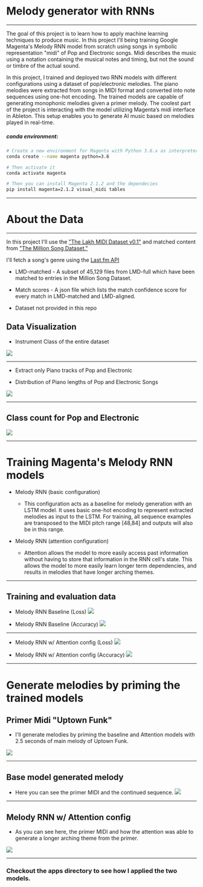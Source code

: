 # Melody generator with RNNs 
<hr>

The goal of this project is to learn how to apply machine learning techniques to produce music. In this project I'll being training Google Magenta's Melody RNN model from scratch using songs in symbolic representation "midi" of Pop and Electronic songs. Midi describes the music using a notation containing the musical notes and timing, but not the sound or timbre of the actual sound. 

In this project, I trained and deployed two RNN models with different configurations using a dataset of pop/electronic melodies. The piano melodies were extracted from songs in MIDI format and converted into note sequences using one-hot encoding. The trained models are capable of generating monophonic melodies given a primer melody. The coolest part of the project is interacting with the model utilizing Magenta’s midi interface in Ableton. This setup enables you to generate AI music based on melodies played in real-time.

##### conda environment:
```bash
# Create a new environment for Magenta with Python 3.6.x as interpreter
conda create --name magenta python=3.6

# Then activate it
conda activate magenta

# Then you can install Magenta 2.1.2 and the dependecies
pip install magenta=2.1.2 visual_midi tables
```

<hr>

# About the Data
<hr>

In this project I'll use the ["The Lakh MIDI Dataset v0.1"](https://colinraffel.com/projects/lmd/) and matched content from ["The Million Song Dataset."](millionsongdataset.com)

I'll fetch a song's genre using the [Last.fm API](www.last.fm/api/)

* LMD-matched - A subset of 45,129 files from LMD-full which have been matched to entries in the Million Song Dataset.

* Match scores - A json file which lists the match confidence score for every match in LMD-matched and LMD-aligned.

* Dataset not provided in this repo

## Data Visualization

* Instrument Class of the entire dataset

![](images/instrument_class.png)

<hr>

* Extract only Piano tracks of Pop and Electronic

* Distribution of Piano lengths of Pop and Electronic Songs

![](images/piano_length2.png)

<hr>

## Class count for Pop and Electronic
![](images/tags2.png)

<hr>

# Training Magenta's Melody RNN models

* Melody RNN (basic configuration)
    - This configuration acts as a baseline for melody generation with an LSTM model. It uses basic one-hot encoding to represent extracted melodies as input to the LSTM. For training, all sequence examples are transposed to the MIDI pitch range [48,84] and outputs will also be in this range.

* Melody RNN (attention configuration)
    - Attention allows the model to more easily access past information without having to store that information in the RNN cell's state. This allows the model to more easily learn longer term dependencies, and results in melodies that have longer arching themes. 

<hr>

## Training and evaluation data

* Melody RNN Baseline (Loss)
![](images/base_rnn_loss.png )

* Melody RNN Baseline (Accuracy)
![](images/base_rnn_acc.png)
<hr>

* Melody RNN w/ Attention config (Loss)
![](images/attention_rnn_loss.png)

* Melody RNN w/ Attention config (Accuracy)
![](images/attention_rnn_acc.png)

<hr>

# Generate melodies by priming the trained models

## Primer Midi "Uptown Funk"
 - I'll generate melodies by priming the baseline and Attention models with 2.5 seconds of main melody of Uptown Funk.

![](images/uptown_primer.png)

<hr>

## Base model generated melody
* Here you can see the primer MIDI and the continued sequence.
![](images/base_model_melody.png)

<hr>

## Melody RNN w/ Attention config

* As you can see here, the primer MIDI and how the attention was able to generate a longer arching theme from the primer. 

![](images/atten_model_melody.png)
<hr>

### Checkout the apps directory to see how I applied the two models.
